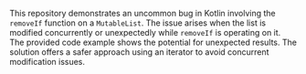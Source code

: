 This repository demonstrates an uncommon bug in Kotlin involving the `removeIf` function on a `MutableList`. The issue arises when the list is modified concurrently or unexpectedly while `removeIf` is operating on it.  The provided code example shows the potential for unexpected results. The solution offers a safer approach using an iterator to avoid concurrent modification issues.